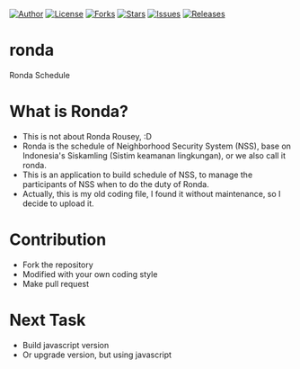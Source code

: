 [![Author](https://img.shields.io/badge/author-9r3i-lightgrey.svg)](https://github.com/9r3i "9r3i")
[![License](https://img.shields.io/github/license/9r3i/ronda.svg)](https://github.com/9r3i/ronda/blob/master/license.txt "License")
[![Forks](https://img.shields.io/github/forks/9r3i/ronda.svg)](https://github.com/9r3i/ronda/network "Forks")
[![Stars](https://img.shields.io/github/stars/9r3i/ronda.svg)](https://github.com/9r3i/ronda/stargazers "Stars")
[![Issues](https://img.shields.io/github/issues/9r3i/ronda.svg)](https://github.com/9r3i/ronda/issues "Issues")
[![Releases](https://img.shields.io/github/release/9r3i/ronda.svg)](https://github.com/9r3i/ronda/releases "Releases")


# ronda
Ronda Schedule


# What is Ronda?
- This is not about Ronda Rousey, :D
- Ronda is the schedule of Neighborhood Security System (NSS), base on Indonesia's Siskamling (Sistim keamanan lingkungan), or we also call it ronda.
- This is an application to build schedule of NSS, to manage the participants of NSS when to do the duty of Ronda.
- Actually, this is my old coding file, I found it without maintenance, so I decide to upload it.


# Contribution
- Fork the repository
- Modified with your own coding style
- Make pull request


# Next Task
- Build javascript version
- Or upgrade version, but using javascript


